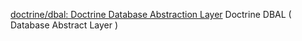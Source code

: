 
[doctrine/dbal: Doctrine Database Abstraction Layer](https://github.com/doctrine/dbal)
Doctrine DBAL ( Database Abstract Layer )
